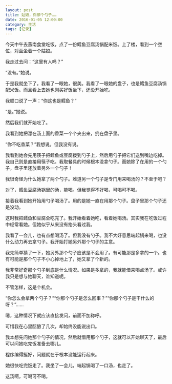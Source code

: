 ```yaml
---
layout: post
title: 姑娘，你那个勺子……
date: 2016-01-05 12:00:00
category: 生活
tags: [记录]
---
```


今天中午去燕南食堂吃饭，点了一份鳕鱼豆腐汤锅配米饭。上了楼，看到一个空位，对面坐着一个姑娘。

<!--more-->

我走过去问：“这里有人吗？”

“没有。”她说。

于是我就坐下了。我看了一眼她，很美。我看了一眼她的盘子，也是鳕鱼豆腐汤锅配米饭。而且看上去她也刚买好饭坐下，还没开始吃。

我顺口说了一声：“你这也是鳕鱼？”

“是。”她说。

然后我们就开始吃了。

我看到她把漂在汤上面的香菜一个个夹出来，扔在盘子里。

“你不吃香菜？”我想说。但我没有说。

我看到她会先用筷子把鳕鱼或豆腐拨到勺子上，然后用勺子把它们送到嘴边吃掉。我自己则是直接用筷子吃。我取餐具的时候根本没拿勺子。而她除了在用的一个勺子，盘子里还放着另外一个勺子！

我很奇怪为什么她拿了两个勺子。难道另一个勺子是专门用来喝汤的？不至于吧？

对了，鳕鱼豆腐汤锅里的汤，能喝。但我觉得不好喝，可喝可不喝。

接着我看到她开始用勺子喝汤了。用的是她一直在用那个勺子。盘子里那个勺子还是没动。

这时我把鳕鱼和豆腐全吃完了。我开始看着她吃，看着她喝汤。其实我在吃饭过程中经常看她。但她似乎从来没有抬头看过我。

我看了一会儿，也有点想喝汤了。但我没有勺子。我不大好意思端起锅来喝，也没什么动力再去拿勺子。我开始打她另外那个勺子的主意。

我先简单猜了一下，她另外那个勺子应该是不会用了。有可能那是多拿的一个。也有可能是那个勺子不小心掉地上了，她又拿了个新的。

我非常好奇那个勺子到底是什么情况。如果是多拿的，我就能借来喝点汤了。或许我只是想与她聊天，谁知道呢。

不管怎样，这是个机会。

“你怎么会拿两个勺子？”“你那个勺子是怎么回事？”“你那个勺子是干什么的呀？”……

嗯，这种情况下就应该直接发问，前面不加称呼。

可惜我在心里酝酿了几次，却始终没能说出口。

我本想先问她那个勺子的情况，然后就借用那个勺子，这就可以开始聊天了，最后可以问她吃完饭准备去哪儿。

程序编得挺好，问题就在于根本没能运行起来。

她很快吃完饭走了。我坐了一会儿，端起锅喝了一口汤，也走了。

这汤啊，可喝可不喝。
